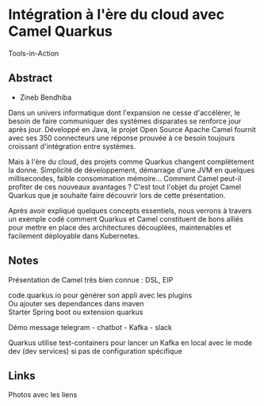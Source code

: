 # Intégration à l'ère du cloud avec Camel Quarkus

Tools-in-Action

## Abstract

- Zineb Bendhiba

Dans un univers informatique dont l'expansion ne cesse d'accélérer, le besoin de faire communiquer des systèmes disparates se renforce jour après jour. Développé en Java, le projet Open Source Apache Camel fournit avec ses 350 connecteurs une réponse prouvée à ce besoin toujours croissant d'intégration entre systèmes.

Mais à l'ère du cloud, des projets comme Quarkus changent complètement la donne. Simplicité de développement, démarrage d'une JVM en quelques millisecondes, faible consommation mémoire... Comment Camel peut-il profiter de ces nouveaux avantages ? C'est tout l'objet du projet Camel Quarkus que je souhaite faire découvrir lors de cette présentation.

Après avoir expliqué quelques concepts essentiels, nous verrons à travers un exemple codé comment Quarkus et Camel constituent de bons alliés pour mettre en place des architectures découplées, maintenables et facilement déployable dans Kubernetes.

## Notes

Présentation de Camel très bien connue : DSL, EIP

code.quarkus.io pour générer son appli avec les plugins  
Ou ajouter ses dependances dans maven  
Starter Spring boot ou extension quarkus

Démo message telegram - chatbot - Kafka - slack

Quarkus utilise test-containers pour lancer un Kafka en local avec le mode dev (dev services) si pas de configuration spécifique

## Links

Photos avec les liens
